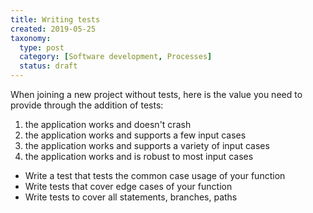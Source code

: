 ```yaml
---
title: Writing tests
created: 2019-05-25
taxonomy:
  type: post
  category: [Software development, Processes]
  status: draft
---
```


When joining a new project without tests, here is the value you need to provide through the addition of tests:
1. the application works and doesn't crash
2. the application works and supports a few input cases
3. the application works and supports a variety of input cases
4. the application works and is robust to most input cases

* Write a test that tests the common case usage of your function
* Write tests that cover edge cases of your function
* Write tests to cover all statements, branches, paths
